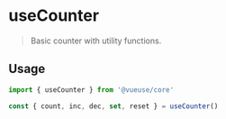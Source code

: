 # useCounter

> Basic counter with utility functions.

## Usage

```jsx {5,16}
import { useCounter } from '@vueuse/core'

const { count, inc, dec, set, reset } = useCounter()
```
